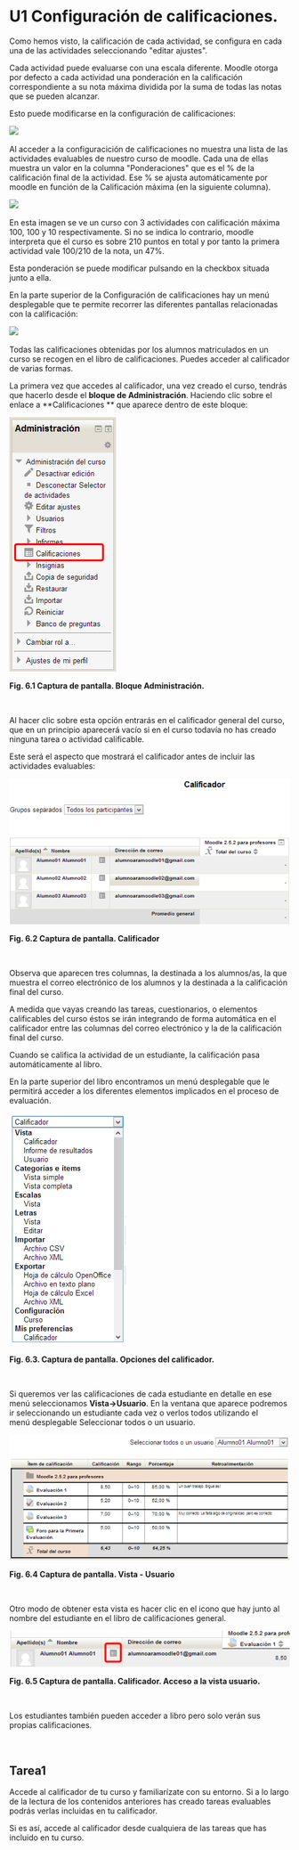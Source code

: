 
# U1 Configuración de calificaciones.

Como hemos visto, la calificación de cada actividad, se configura en cada una de las actividades seleccionando "editar ajustes".

Cada actividad puede evaluarse con una escala diferente. Moodle otorga por defecto  a cada actividad una ponderación en la calificación correspondiente a su nota máxima dividida por la suma de todas las notas que se pueden alcanzar.

Esto puede modificarse en la configuración de calificaciones:

![](/assets/Selección_311.png)

Al acceder a la configuracición de calificaciones no muestra una lista de las actividades evaluables de nuestro curso de moodle. Cada una de ellas muestra un valor en la columna "Ponderaciones" que es el % de la calificación final de la actividad. Ese % se ajusta automáticamente por moodle en función de la Calificación máxima (en la siguiente columna).

![](/assets/Selección_313.png)

En esta imagen se ve un curso con 3 actividades con calificación máxima 100, 100 y 10 respectivamente. Si no se indica lo contrario, moodle interpreta que el curso es sobre 210 puntos en total y por tanto la primera actividad vale 100/210 de la nota, un 47%.

Esta ponderación se puede modificar pulsando en la checkbox situada junto a ella.

En la parte superior de la Configuración de calificaciones hay un menú desplegable que te permite recorrer las diferentes pantallas relacionadas con la calificación:

![](/assets/Selección_315.png)



Todas las calificaciones obtenidas por los alumnos matriculados en un curso se recogen en el libro de calificaciones. Puedes acceder al calificador de varias formas.

La primera vez que accedes al calificador, una vez creado el curso, tendrás que hacerlo desde el **bloque de Administración**. Haciendo clic sobre el enlace a **Calificaciones ** que aparece dentro de este bloque:


![](img/calificador-acceso.png)

**Fig. 6.1 Captura de pantalla. Bloque Administración.**

 

Al hacer clic sobre esta opción entrarás en el calificador general del curso, que en un principio aparecerá vacío si en el curso todavía no has creado ninguna tarea o actividad calificable.

Este será el aspecto que mostrará el calificador antes de incluir las actividades evaluables:


![](img/calificador_vacio.png)

**Fig. 6.2 Captura de pantalla. Calificador**

 

Observa que aparecen tres columnas, la destinada a los alumnos/as, la que muestra el correo electrónico de los alumnos y la destinada a la calificación final del curso.

A medida que vayas creando las tareas, cuestionarios, o elementos calificables del curso éstos se irán integrando de forma automática en el calificador entre las columnas del correo electrónico y la de la calificación final del curso.

Cuando se califica la actividad de un estudiante, la calificación pasa automáticamente al libro.

En la parte superior del libro encontramos un menú desplegable que le permitirá acceder a los diferentes elementos implicados en el proceso de evaluación.


![](img/opciones_calificador.png)

**Fig. 6.3. Captura de pantalla. Opciones del calificador.**

 

Si queremos ver las calificaciones de cada estudiante en detalle en ese menú seleccionamos **Vista-&gt;Usuario**. En la ventana que aparece podremos ir seleccionando un estudiante cada vez o verlos todos utilizando el menú desplegable Seleccionar todos o un usuario.


![](img/calificador-usuario.png)

**Fig. 6.4 Captura de pantalla. Vista - Usuario**

 

Otro modo de obtener esta vista es hacer clic en el icono que hay junto al nombre del estudiante en el libro de calificaciones general.


![](img/calificador-acceso_a_usuario.png)

**Fig. 6.5 Captura de pantalla. Calificador. Acceso a la vista usuario.**

 

Los estudiantes también pueden acceder a libro pero solo verán sus propias calificaciones.

 

## Tarea1

Accede al calificador de tu curso y familiarízate con su entorno. Si a lo largo de la lectura de los contenidos anteriores has creado tareas evaluables podrás verlas incluidas en tu calificador. 

Si es así, accede al calificador desde cualquiera de las tareas que has incluido en tu curso.

